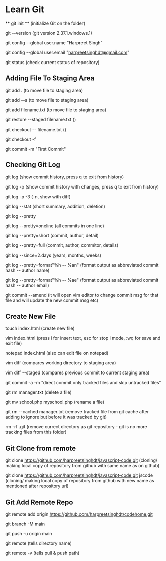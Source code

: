 # Learn Git

** git init ** (initialize Git on the folder)

git --version (git version 2.37.1.windows.1)

git config --global user.name "Harpreet Singh"

git config --global user.email "harpreetsinghdt@gmail.com"

git status (check current status of repository)

## Adding File To Staging Area

git add .	(to move file to staging area)

git add --a (to move file to staging area)

git add filename.txt (to move file to staging area)

git restore --staged filename.txt ()

git checkout -- filename.txt ()

git checkout -f

git commit -m "First Commit"

## Checking Git Log

git log (show commit history, press q to exit from history)

git log -p (show commit history with changes, press q to exit from history)

git log -p -3 (-n, show with diff)

git log --stat (short summary, addition, deletion)

git log --pretty

git log --pretty=oneline (all commits in one line)

git log --pretty=short (commit, author, detail)

git log --pretty=full (commit, author, commitor, details)

git log --since=2.days (years, months, weeks)

git log --pretty=format"%h -- %an" (format output as abbreviated commit hash -- author name)

git log --pretty=format"%h -- %ae" (format output as abbreviated commit hash -- author email)

git commit --amend (it will open vim editor to change commit msg for that file and will update the new commit msg etc)

## Create New File
touch index.html (create new file)

vim index.html (press i for insert text, esc for stop i mode, :wq for save and exit file)

notepad index.html (also can edit file on notepad)

vim diff (compares working directory to staging area)

vim diff --staged (compares previous commit to current staging area)


git commit -a -m "direct commit only tracked files and skip untracked files"

git rm manager.txt (delete a file)

git mv school.php myschool.php (rename a file)

git rm --cached manager.txt (remove tracked file from git cache after adding to ignore but before it was tracked by git)

rm -rf .git (remove currect directory as git repository - git is no more tracking files from this folder)


## Git Clone from remote

git clone https://github.com/harpreetsinghdt/javascript-code.git (cloning/ making local copy of repository from github with same name as on github)

git clone https://github.com/harpreetsinghdt/javascript-code.git jscode (cloning/ making local copy of repository from github with new name as mentioned after repository url)


## Git Add Remote Repo 

git remote add origin https://github.com/harpreetsinghdt/codehome.git

git branch -M main

git push -u origin main

git remote (tells directory name)

git remote -v (tells pull & push path)
